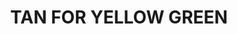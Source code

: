 ---
title: "TAN FOR YELLOW GREEN"
price: "TBA"
desc: "Bez opisa"
img_path: "/assets/img/A.MIG-1507.jpg"
brand: AMMO
available: true
special_offer: false
soon: false
cat: "Weathering"
subcat: ""
subsubcat: "wet-filteri"
---
